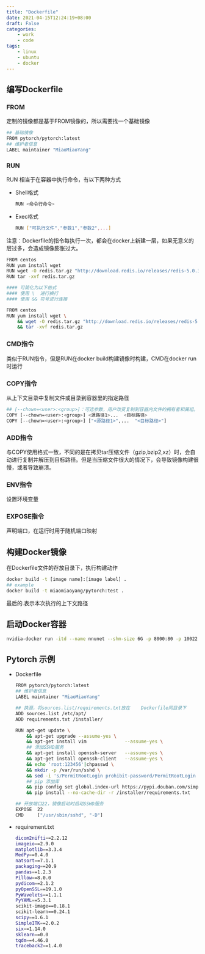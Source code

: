```yaml
---
title: "Dockerfile"
date: 2021-04-15T12:24:19+08:00
draft: False
categories:
    - work
    - code
tags:
    - linux
    - ubuntu
    - docker
---
```




## 编写Dockerfile

### FROM

定制的镜像都是基于FROM镜像的，所以需要找一个基础镜像

```bash
## 基础镜像
FROM pytorch/pytorch:latest
## 维护者信息
LABEL maintainer "MiaoMiaoYang"
```

### RUN

RUN 相当于在容器中执行命令，有以下两种方式

- Shell格式
    ```bash
    RUN <命令行命令>
    ```

- Exec格式
    ```bash
    RUN ["可执行文件","参数1","参数2",...]
    ```

注意：Dockerfile的指令每执行一次，都会在docker上新建一层，如果无意义的层过多，会造成镜像膨胀过大。

```bash
FROM centos
RUN yum install wget
RUN wget -O redis.tar.gz "http://download.redis.io/releases/redis-5.0.3.tar.gz"
RUN tar -xvf redis.tar.gz

#### 可简化为以下格式
#### 使用 \  进行换行
#### 使用 && 符号进行连接

FROM centos
RUN yum install wget \
    && wget -O redis.tar.gz "http://download.redis.io/releases/redis-5.0.3.tar.gz" \
    && tar -xvf redis.tar.gz
```

### CMD指令

类似于RUN指令，但是RUN在docker build构建镜像时构建，CMD在docker run时运行

### COPY指令

从上下文目录中复制文件或目录到容器里的指定路径

```bash
## [--chown=<user>:<group>]：可选参数，用户改变复制到容器内文件的拥有者和属组。
COPY [--chown=<user>:<group>] <源路径1>...  <目标路径>
COPY [--chown=<user>:<group>] ["<源路径1>",...  "<目标路径>"]
```

### ADD指令

与COPY使用格式一致，不同的是在拷贝tar压缩文件（gzip,bzip2,xz）时，会自动进行复制并解压到目标路径。但是当压缩文件很大的情况下，会导致镜像构建很慢，或者导致崩溃。

### ENV指令

设置环境变量

### EXPOSE指令

声明端口，在运行时用于随机端口映射

## 构建Docker镜像

在Dockerfile文件的存放目录下，执行构建动作
```bash
docker build -t [image name]:[image label] .
## example
docker build -t miaomiaoyang/pytorch:test .
```
最后的.表示本次执行的上下文路径

## 启动Docker容器

```bash 
nvidia-docker run -itd --name nnunet --shm-size 6G -p 8000:80 -p 10022:22 -p 5000:5000 -v /home/MiaoMiaoYang:/MiaoMiaoYang miaomiaoyang/pytorch:test /bin/bash
```

## Pytorch 示例

- Dockerfile
    ```bash
    FROM pytorch/pytorch:latest
    ## 维护者信息
    LABEL maintainer "MiaoMiaoYang"

    ## 换源，将sources.list/requirements.txt放在    Dockerfile同目录下
    ADD sources.list /etc/apt/
    ADD requirements.txt /installer/

    RUN apt-get update \
        && apt-get upgrade --assume-yes \
        && apt-get install vim              --assume-yes \ 
        ## 添加SSHD服务
        && apt-get install openssh-server   --assume-yes \ 
        && apt-get install openssh-client   --assume-yes \
        && echo 'root:123456'|chpasswd \
        && mkdir -p /var/run/sshd \
        && sed -i 's/PermitRootLogin prohibit-password/PermitRootLogin yes/g' /etc/ssh/sshd_config \
        ## pip 添加库
        && pip config set global.index-url https://pypi.douban.com/simple/ \
        && pip install --no-cache-dir -r /installer/requirements.txt

    ## 开放端口22，镜像启动时启动SSHD服务
    EXPOSE  22
    CMD     ["/usr/sbin/sshd", "-D"]
    ```

- requirement.txt
    ```bash
    dicom2nifti==2.2.12
    imageio==2.9.0
    matplotlib==3.3.4
    MedPy==0.4.0
    natsort==7.1.1
    packaging==20.9
    pandas==1.2.3
    Pillow==8.0.0
    pydicom==2.1.2
    pyOpenSSL==19.1.0
    PyWavelets==1.1.1
    PyYAML==5.3.1
    scikit-image==0.18.1
    scikit-learn==0.24.1
    scipy==1.6.1
    SimpleITK==2.0.2
    six==1.14.0
    sklearn==0.0
    tqdm==4.46.0
    traceback2==1.4.0
    ```




